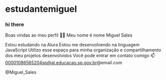 # estudantemiguel
### hi there
Boas vindas ao meu perfil 💙💙
Meu nome é nome Miguel Sales

Estou estudando na Alura
Estou me desenvolvendo na linguagem JavaScript
Utilizo esse espaço para minha organização e compartilhamento dos meu projetos desenvolvidos
Você pode entrar em contato comigo 📫
00001086565204sp@al.educacao.sp.gov.br@email.com

@Miguel_Sales

